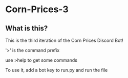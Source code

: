 # Corn-Prices-3

## What is this?

This is the third iteration of the Corn Prices Discord Bot!

'>' is the command prefix

use >help to get some commands

To use it, add a bot key to run.py and run the file
